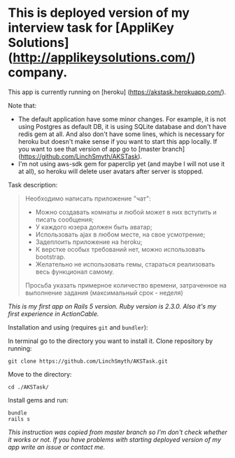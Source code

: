 # This is deployed version of my interview task for [AppliKey Solutions] (http://applikeysolutions.com/) company.

This app is currently running on [heroku] (https://akstask.herokuapp.com/).

Note that:
- The default application have some minor changes. For example, it is not using Postgres as default DB, it is using SQLite database and don't have redis gem at all. And also don't have some lines, which is necessary for heroku but doesn't make sense if you want to start this app locally. If you want to see that version of app go to [master branch] (https://github.com/LinchSmyth/AKSTask).
- I'm not using aws-sdk gem for paperclip yet (and maybe I will not use it at all), so heroku will delete user avatars after server is stopped.

Task description:
> Необходимо написать приложение "чат":
> - Можно создавать комнаты и любой может в них вступить и писать сообщения;
> - У каждого юзера должен быть аватар;
> - Использовать ajax в любом месте, на свое усмотрение;
> - Задеплоить приложение на heroku;
> - К верстке особых требований нет, можно использовать bootstrap.
> - Желательно не использовать гемы, стараться реализовать весь функционал самому. 
>
> Просьба указать примерное количество времени, затраченное на выполнение задания (максимальный срок - неделя)

*This is my first app on Rails 5 version. Ruby version is 2.3.0.
Also it's my first experience in ActionCable.*



Installation and using (requires `git` and `bundler`):

In terminal go to the directory you want to install it.
Clone repository by running:
```
git clone https://github.com/LinchSmyth/AKSTask.git
```
Move to the directory:
```
cd ./AKSTask/
```
Install gems and run:
```
bundle
rails s
```


*This instruction was copied from master branch so I'm don't check whether it works or not. If you have problems with starting deployed version of my app write an issue or contact me.*
